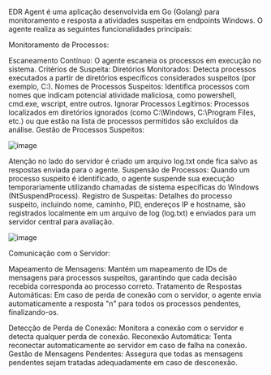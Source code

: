 EDR Agent é uma aplicação desenvolvida em Go (Golang) para monitoramento e resposta a atividades suspeitas em endpoints Windows. O agente realiza as seguintes funcionalidades principais:

Monitoramento de Processos:

Escaneamento Contínuo: O agente escaneia os processos em execução no sistema.
Critérios de Suspeita:
Diretórios Monitorados: Detecta processos executados a partir de diretórios específicos considerados suspeitos (por exemplo, C:\).
Nomes de Processos Suspeitos: Identifica processos com nomes que indicam potencial atividade maliciosa, como powershell, cmd.exe, wscript, entre outros.
Ignorar Processos Legítimos: Processos localizados em diretórios ignorados (como C:\Windows\, C:\Program Files\, etc.) ou que estão na lista de processos permitidos são excluídos da análise.
Gestão de Processos Suspeitos:


![image](https://github.com/user-attachments/assets/5d9627b4-3c2d-483b-8216-63a3cc24e9c3)

Atenção no lado do servidor é criado um arquivo log.txt onde fica salvo as respostas enviada para o agente.
Suspensão de Processos: Quando um processo suspeito é identificado, o agente suspende sua execução temporariamente utilizando chamadas de sistema específicas do Windows (NtSuspendProcess).
Registro de Suspeitas: Detalhes do processo suspeito, incluindo nome, caminho, PID, endereços IP e hostname, são registrados localmente em um arquivo de log (log.txt) e enviados para um servidor central para avaliação.


![image](https://github.com/user-attachments/assets/24e15751-e523-44c6-b609-7dfe978bd11a)




Comunicação com o Servidor:

Mapeamento de Mensagens: Mantém um mapeamento de IDs de mensagens para processos suspeitos, garantindo que cada decisão recebida corresponda ao processo correto.
Tratamento de Respostas Automáticas: Em caso de perda de conexão com o servidor, o agente envia automaticamente a resposta "n" para todos os processos pendentes, finalizando-os.

Detecção de Perda de Conexão: Monitora a conexão com o servidor e detecta qualquer perda de conexão.
Reconexão Automática: Tenta reconectar automaticamente ao servidor em caso de falha na conexão.
Gestão de Mensagens Pendentes: Assegura que todas as mensagens pendentes sejam tratadas adequadamente em caso de desconexão.


